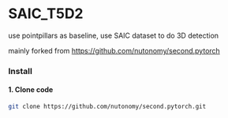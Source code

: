 # SAIC_T5D2
use pointpillars as baseline, use SAIC dataset to do 3D detection

mainly forked from https://github.com/nutonomy/second.pytorch

### Install

#### 1. Clone code

```bash
git clone https://github.com/nutonomy/second.pytorch.git
```
